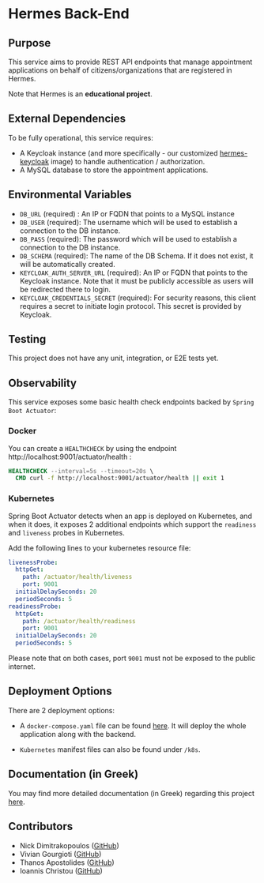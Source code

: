 # Hermes Back-End

## Purpose

This service aims to provide REST API endpoints that manage appointment applications
on behalf of citizens/organizations that are registered in Hermes.

Note that Hermes is an **educational project**.

## External Dependencies

To be fully operational, this service requires:

- A Keycloak instance (and more specifically - our customized
  [hermes-keycloak](https://github.com/NickDelta/hermes-keycloak-image) image) to handle
  authentication / authorization.
- A MySQL database to store the appointment applications.

## Environmental Variables

- `DB_URL` (required) : An IP or FQDN that points to a MySQL instance
- `DB_USER`  (required): The username which will be used to establish a connection to the DB instance.
- `DB_PASS` (required): The password which will be used to establish a connection to the DB instance.
- `DB_SCHEMA` (required): The name of the DB Schema. If it does not exist,
  it will be automatically created.
- `KEYCLOAK_AUTH_SERVER_URL` (required): An IP or FQDN that points to the Keycloak instance.
  Note that it must be publicly accessible as users will be redirected there to login.
- `KEYCLOAK_CREDENTIALS_SECRET` (required): For security reasons, this client requires a
  secret to initiate login protocol. This secret is provided by Keycloak.

## Testing

This project does not have any unit, integration, or E2E tests yet.

## Observability

This service exposes some basic health check endpoints backed by `Spring Boot Actuator`:

### Docker

You can create a `HEALTHCHECK` by using the endpoint http://localhost:9001/actuator/health :

```dockerfile
HEALTHCHECK --interval=5s --timeout=20s \
  CMD curl -f http://localhost:9001/actuator/health || exit 1
```

### Kubernetes

Spring Boot Actuator detects when an app is deployed on Kubernetes, and when it does,
it exposes 2 additional endpoints which support the `readiness` and `liveness` probes in Kubernetes.

Add the following lines to your kubernetes resource file:

```yaml
livenessProbe:
  httpGet:
    path: /actuator/health/liveness
    port: 9001
  initialDelaySeconds: 20
  periodSeconds: 5
readinessProbe:
  httpGet:
    path: /actuator/health/readiness
    port: 9001
  initialDelaySeconds: 20
  periodSeconds: 5
```

Please note that on both cases, port `9001` must not be exposed to the public internet.

## Deployment Options

There are 2 deployment options:

- A `docker-compose.yaml` file can be found [here](https://github.com/NickDelta/hermes-deployment/blob/main/local_deployment/files/docker-compose.yml). It will deploy the whole application along with the backend.

- `Kubernetes` manifest files can also be found under `/k8s`.

## Documentation (in Greek)

You may find more detailed documentation (in Greek) regarding this project [here](https://github.com/NickDelta/hermes-docs/blob/main/Hermes%20-%20Back-End%20Software%20Architecture.pdf).

## Contributors

- Nick Dimitrakopoulos ([GitHub](https://github.com/NickDelta))
- Vivian Gourgioti ([GitHub](https://github.com/viviangourgioti))
- Thanos Apostolides ([GitHub](https://github.com/apostolides))
- Ioannis Christou ([GitHub](https://github.com/j-christou))
